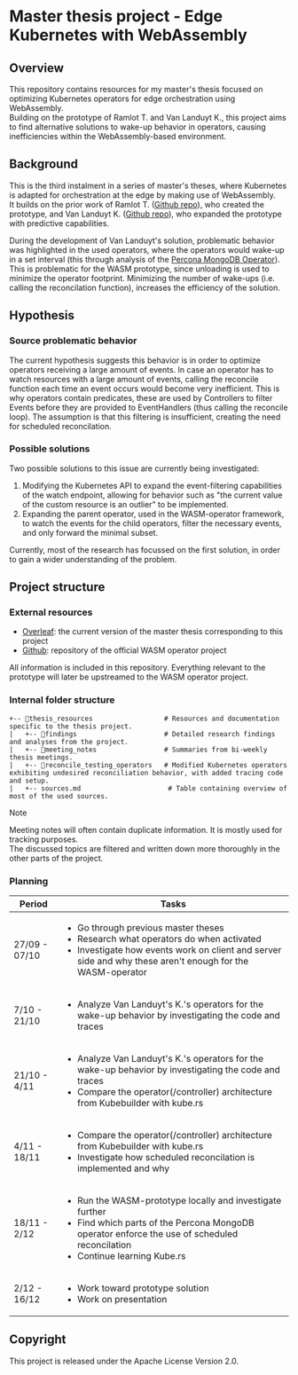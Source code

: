 # Master thesis project - Edge Kubernetes with WebAssembly
## Overview
This repository contains resources for my master's thesis focused on optimizing Kubernetes operators for edge orchestration using WebAssembly.  
Building on the prototype of Ramlot T. and Van Landuyt K., this project aims to find alternative solutions to wake-up behavior in operators, causing inefficiencies within the WebAssembly-based environment.

## Background
This is the third instalment in a series of master's theses, where Kubernetes is adapted for orchestration at the edge by making use of WebAssembly.  
It builds on the prior work of Ramlot T. ([Github repo](https://github.com/thesis-2022-wasm-operators/wasm_operator)), who created the prototype, and Van Landuyt K. ([Github repo](https://github.com/kvanla/wasm-operator)), who expanded the prototype with predictive capabilities.

During the development of Van Landuyt's solution, problematic behavior was highlighted in the used operators, where the operators would wake-up in a set interval (this through analysis of the [Percona MongoDB Operator](https://github.com/percona/percona-server-mongodb-operator)).
This is problematic for the WASM prototype, since unloading is used to minimize the operator footprint.
Minimizing the number of wake-ups (i.e. calling the reconcilation function), increases the efficiency of the solution.

## Hypothesis
### Source problematic behavior
The current hypothesis suggests this behavior is in order to optimize operators receiving a large amount of events.
In case an operator has to watch resources with a large amount of events, calling the reconcile function each time an event occurs would become very inefficient.
This is why operators contain predicates, these are used by Controllers to filter Events before they are provided to EventHandlers (thus calling the reconcile loop).
The assumption is that this filtering is insufficient, creating the need for scheduled reconcilation.

### Possible solutions
Two possible solutions to this issue are currently being investigated:
1. Modifying the Kubernetes API to expand the event-filtering capabilities of the watch endpoint, allowing for behavior such as "the current value of the custom resource is an outlier" to be implemented.
2. Expanding the parent operator, used in the WASM-operator framework, to watch the events for the child operators, filter the necessary events, and only forward the minimal subset.

Currently, most of the research has focussed on the first solution, in order to gain a wider understanding of the problem.

## Project structure
### External resources
- [Overleaf](https://www.overleaf.com/read/hskzbnjtxqfc#332172): the current version of the master thesis corresponding to this project
- [Github](https://github.com/idlab-discover/wasm-operator): repository of the official WASM operator project

All information is included in this repository. Everything relevant to the prototype will later be upstreamed to the WASM operator project.


### Internal folder structure

```text
+-- 📂thesis_resources                  # Resources and documentation specific to the thesis project.
|   +-- 📂findings                      # Detailed research findings and analyses from the project.
|   +-- 📂meeting_notes                 # Summaries from bi-weekly thesis meetings.
|   +-- 📂reconcile_testing_operators   # Modified Kubernetes operators exhibiting undesired reconciliation behavior, with added tracing code and setup.
|   +-- sources.md                      # Table containing overview of most of the used sources.
```

> [!NOTE]
> Meeting notes will often contain duplicate information. It is mostly used for tracking purposes.  
> The discussed topics are filtered and written down more thoroughly in the other parts of the project.


### Planning
| Period | Tasks |
| ------ | ----- |
| 27/09 - 07/10 | <ul><li>Go through previous master theses</li><li>Research what operators do when activated</li><li>Investigate how events work on client and server side and why these aren't enough for the WASM-operator</li></ul> |
| 7/10 - 21/10 | <ul><li>Analyze Van Landuyt's K.'s operators for the wake-up behavior by investigating the code and traces</li></ul> |
| 21/10 - 4/11 | <ul><li>Analyze Van Landuyt's K.'s operators for the wake-up behavior by investigating the code and traces</li><li>Compare the operator(/controller) architecture from Kubebuilder with kube.rs</li></ul> |
| 4/11 - 18/11 | <ul><li>Compare the operator(/controller) architecture from Kubebuilder with kube.rs</li><li>Investigate how scheduled reconcilation is implemented and why</li></ul> |
| 18/11 - 2/12| <ul><li>Run the WASM-prototype locally and investigate further</li><li>Find which parts of the Percona MongoDB operator enforce the use of scheduled reconcilation</li><li>Continue learning Kube.rs</li></ul> |
| 2/12 - 16/12| <ul><li>Work toward prototype solution</li><li>Work on presentation</li></ul> |

## Copyright
This project is released under the Apache License Version 2.0.
